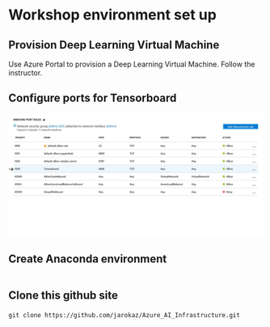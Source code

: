 # Workshop environment set up

## Provision Deep Learning Virtual Machine
Use Azure Portal to provision a Deep Learning Virtual Machine. Follow the instructor.

## Configure ports for Tensorboard

![Tensorboard ports](images/tensorboard.jpg)
## Create Anaconda environment
```

```

## Clone this github site
```
git clone https://github.com/jarokaz/Azure_AI_Infrastructure.git
```

